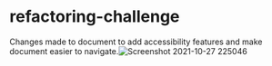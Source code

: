 # refactoring-challenge
Changes made to document to add accessibility features and make document easier to navigate.![Screenshot 2021-10-27 225046](https://user-images.githubusercontent.com/84938746/139189219-e537a30e-0f55-412f-81ea-3fb214f7981e.png)
